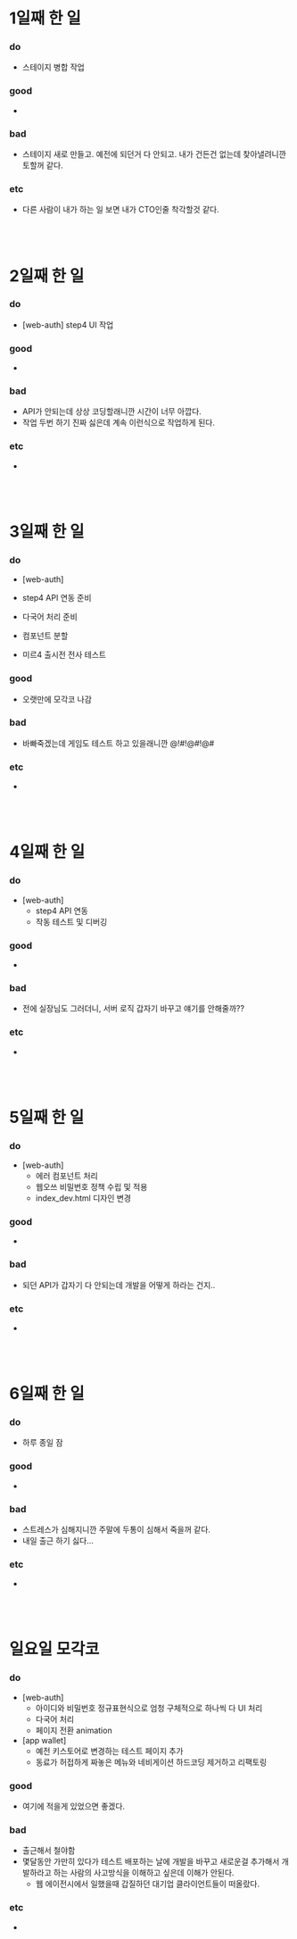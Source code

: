 # 1일째 한 일 
### do
- 스테이지 병합 작업

### good
- 

### bad
- 스테이지 새로 만들고. 예전에 되던거 다 안되고. 내가 건든건 없는데 찾아낼려니깐 토할꺼 같다.

### etc
- 다른 사람이 내가 하는 일 보면 내가 CTO인줄 착각할것 같다.


<br /><br />

# 2일째 한 일 
### do
- [web-auth] step4 UI 작업

### good
-

### bad
- API가 안되는데 상상 코딩할래니깐 시간이 너무 아깝다. 
- 작업 두번 하기 진짜 싫은데 계속 이런식으로 작업하게 된다.

### etc
-

<br /><br />

# 3일째 한 일 
### do
- [web-auth] 
 - step4 API 연동 준비
 - 다국어 처리 준비
 - 컴포넌트 분할
 
- 미르4 출시전 전사 테스트

### good
- 오랫만에 모각코 나감

### bad
- 바빠죽겠는데 게임도 테스트 하고 있을래니깐 @!#!@#!@#

### etc
-

<br /><br />

# 4일째 한 일 
### do
- [web-auth]
	- step4 API 연동
	- 작동 테스트 및 디버깅


### good
-

### bad
- 전에 실장님도 그러더니, 서버 로직 갑자기 바꾸고 얘기를 안해줄까??

### etc
- 

<br /><br />

# 5일째 한 일 
### do
- [web-auth]
	- 에러 컴포넌트 처리
	- 웹오쓰 비밀번호 정책 수립 및 적용
	- index_dev.html 디자인 변경

### good
-

### bad
- 되던 API가 갑자기 다 안되는데 개발을 어떻게 하라는 건지.. 

### etc
- 

<br /><br />

# 6일째 한 일 
### do
- 하루 종일 잠

### good
-
 
### bad
- 스트레스가 심해지니깐 주말에 두통이 심해서 죽을꺼 같다.
- 내일 출근 하기 싫다...

### etc
-

<br /><br />

# 일요일 모각코
### do
- [web-auth]
	- 아이디와 비밀번호 정규표현식으로 엄청 구체적으로 하나씩 다 UI 처리
	- 다국어 처리
	- 페이지 전환 animation 
- [app wallet]
	- 예전 키스토어로 변경하는 테스트 페이지 추가
	- 동료가 허접하게 짜놓은 메뉴와 네비게이션 하드코딩 제거하고 리팩토링

### good
- 여기에 적을게 있었으면 좋겠다.

### bad
- 출근해서 철야함
- 몇달동안 가만히 있다가 테스트 배포하는 날에 개발을 바꾸고 새로운걸 추가해서 개발하라고 하는 사람의 사고방식을 이해하고 싶은데 이해가 안된다.
	- 웹 에이전시에서 일했을때 갑질하던 대기업 클라이언트들이 떠올랐다.
	
### etc
-

<br /><br />
